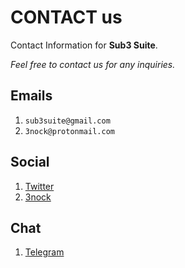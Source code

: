 # CONTACT us

Contact Information for **Sub3 Suite**.

*Feel free to contact us for any inquiries.*

## Emails
1. `sub3suite@gmail.com`
2. `3nock@protonmail.com`

## Social
1. [Twitter](https://twitter.com/sub3suite)
2. [3nock](https://twitter.com/3nock)

## Chat
1. [Telegram](https://telegram.me/sub3suite)
